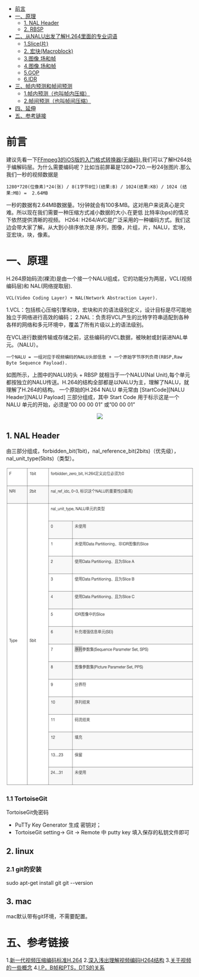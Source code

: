 <!-- GFM-TOC -->
* [前言](#前言)
* [一、原理](#原理)
    * [1. NAL Header](##NALHeader)
    * [2. RBSP](##RBSP)
* [二、从NALU出发了解H.264里面的专业词语](#从NALU出发了解H.264里面的专业词语)
    * [1.Slice(片)](##Slice(片))
    * [2. 宏块(Macroblock)](##宏块(Macroblock))
    * [3.图像,场和帧](##图像,场和帧)
    * [4.图像,场和帧](##图像,场和帧)
    * [5.GOP](##GOP)
    * [6.IDR](##IDR)
* [三、帧内预测和帧间预测](#帧内预测和帧间预测)
    * [1.帧内预测（也叫帧内压缩）](##帧内预测（也叫帧内压缩）)
    * [2.帧间预测（也叫帧间压缩）](##帧间预测（也叫帧间压缩）)
* [四、延伸](#延伸)
* [五、参考链接](#参考链接)
<!-- GFM-TOC -->


# 前言
建议先看一下[FFmpeg3的iOS版的入门格式转换器(无编码)](http://www.iosxxx.com/),我们可以了解H264处于编解码层。为什么需要编码呢？比如当前屏幕是1280*720.一秒24张图片.那么我们一秒的视频数据是

```
1280*720(位像素)*24(张) / 8(1字节8位)(结果:B) / 1024(结果:KB) / 1024 (结果:MB) =  2.64MB
```

一秒的数据有2.64MB数据量。1分钟就会有100多MB。这对用户来说真心是灾难。所以现在我们需要一种压缩方式减小数据的大小.在更低 比特率(bps)的情况下依然提供清晰的视频。
H264: H264/AVC是广泛采用的一种编码方式。我们这边会带大家了解。从大到小排序依次是 序列，图像，片组，片，NALU，宏块，亚宏块，块，像素。

# 一、原理

H.264原始码流(裸流)是由一个接一个NALU组成，它的功能分为两层，VCL(视频编码层)和 NAL(网络提取层).

```
VCL(Video Coding Layer) + NAL(Network Abstraction Layer).
```
1.VCL：包括核心压缩引擎和块，宏块和片的语法级别定义，设计目标是尽可能地独立于网络进行高效的编码；
2.NAL：负责将VCL产生的比特字符串适配到各种各样的网络和多元环境中，覆盖了所有片级以上的语法级别。

在VCL进行数据传输或存储之前，这些编码的VCL数据，被映射或封装进NAL单元。（NALU）。

```
一个NALU = 一组对应于视频编码的NALU头部信息 + 一个原始字节序列负荷(RBSP,Raw Byte Sequence Payload).
```

如图所示，上图中的NALU的头 + RBSP 就相当于一个NALU(Nal Unit),每个单元都按独立的NALU传送。H.264的结构全部都是以NALU为主，理解了NALU，就理解了H.264的结构。
一个原始的H.264 NALU 单元常由 [StartCode][NALU Header][NALU Payload] 三部分组成，其中 Start Code 用于标示这是一个NALU 单元的开始，必须是”00 00 00 01” 或”00 00 01”
<div align="center">
    <img src="pic/nal_unit.png" >
    <br>
</div> 


## 1. NAL Header
由三部分组成，forbidden_bit(1bit)，nal_reference_bit(2bits)（优先级），nal_unit_type(5bits)（类型）。

<div align="center">
    <img src="pic/nal_header.png" width="576px" height="856px">
    <br>
</div> 

### 1.1 TortoiseGit

TortoiseGit免密码
- PuTTy Key Generator 生成 密钥对；
- TortoiseGit setting-> Git -> Remote 中 putty key 填入保存的私钥文件即可

## 2. linux
### 2.1 git的安装

sudo apt-get install git
git --version

## 3. mac

mac默认带有git环境，不需要配置。

# 五、参考链接
1.[新一代视频压缩编码标准H.264](http://read.pudn.com/downloads147/ebook/635957/%E6%96%B0%E4%B8%80%E4%BB%A3%E8%A7%86%E9%A2%91%E5%8E%8B%E7%BC%A9%E7%BC%96%E7%A0%81%E6%A0%87%E5%87%86H.264.pdf)
2.[深入浅出理解视频编码H264结构](http://simplecodesky.com/2016/11/15/%E6%B7%B1%E5%85%A5%E6%B5%85%E5%87%BA%E7%90%86%E8%A7%A3%E8%A7%86%E9%A2%91%E7%BC%96%E7%A0%81H264%E7%BB%93%E6%9E%84)
3.[关于视频的一些概念](http://www.samirchen.com/video-concept/)
4.[I,P，B帧和PTS，DTS的关系](http://www.cnblogs.com/qingquan/archive/2011/07/27/2118967.html)
